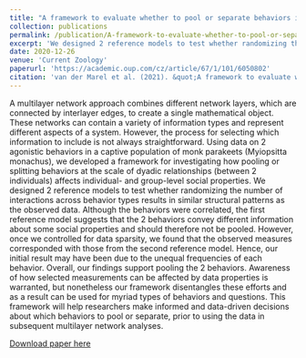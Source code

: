 ```yaml
---
title: "A framework to evaluate whether to pool or separate behaviors in a multilayer network"
collection: publications
permalink: /publication/A-framework-to-evaluate-whether-to-pool-or-separate-behaviors-in-a-multilayer-network
excerpt: 'We designed 2 reference models to test whether randomizing the number of interactions across behavior types results in similar structural patterns as the observed data.'
date: 2020-12-26
venue: 'Current Zoology'
paperurl: 'https://academic.oup.com/cz/article/67/1/101/6050802'
citation: 'van der Marel et al. (2021). &quot;A framework to evaluate whether to pool or separate behaviors in a multilayer network.&quot; <i>Current Zoology</i>. 67(1).'
---
```

A multilayer network approach combines different network layers, which are connected by interlayer edges, to create a single mathematical object. These networks can contain a variety of information types and represent different aspects of a system. However, the process for selecting which information to include is not always straightforward. Using data on 2 agonistic behaviors in a captive population of monk parakeets (Myiopsitta monachus), we developed a framework for investigating how pooling or splitting behaviors at the scale of dyadic relationships (between 2 individuals) affects individual- and group-level social properties. We designed 2 reference models to test whether randomizing the number of interactions across behavior types results in similar structural patterns as the observed data. Although the behaviors were correlated, the first reference model suggests that the 2 behaviors convey different information about some social properties and should therefore not be pooled. However, once we controlled for data sparsity, we found that the observed measures corresponded with those from the second reference model. Hence, our initial result may have been due to the unequal frequencies of each behavior. Overall, our findings support pooling the 2 behaviors. Awareness of how selected measurements can be affected by data properties is warranted, but nonetheless our framework disentangles these efforts and as a result can be used for myriad types of behaviors and questions. This framework will help researchers make informed and data-driven decisions about which behaviors to pool or separate, prior to using the data in subsequent multilayer network analyses.

[Download paper here](http://claireloconnell.github.io/files/vanderMareletal.2021.pdf)
